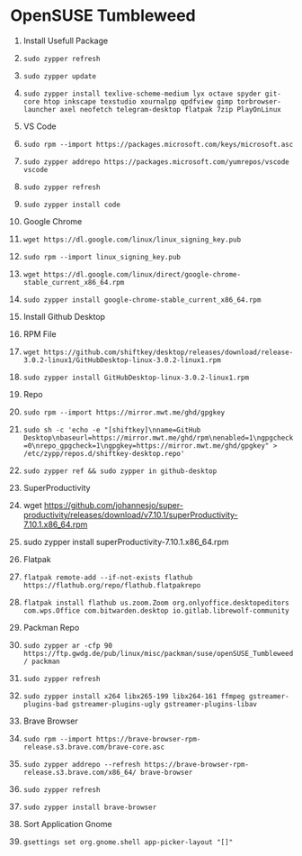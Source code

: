 # OpenSUSE Tumbleweed

1. Install Usefull Package

  1. `sudo zypper refresh`

  1. `sudo zypper update`

  1. `sudo zypper install texlive-scheme-medium lyx octave spyder git-core htop inkscape texstudio xournalpp qpdfview gimp torbrowser-launcher axel neofetch telegram-desktop flatpak 7zip PlayOnLinux`

1. VS Code

  1. `sudo rpm --import https://packages.microsoft.com/keys/microsoft.asc`

  1. `sudo zypper addrepo https://packages.microsoft.com/yumrepos/vscode vscode`

  1. `sudo zypper refresh`

  1. `sudo zypper install code`

1. Google Chrome

  1. `wget https://dl.google.com/linux/linux_signing_key.pub`

  1. `sudo rpm --import linux_signing_key.pub`

  1. `wget https://dl.google.com/linux/direct/google-chrome-stable_current_x86_64.rpm`

  1. `sudo zypper install google-chrome-stable_current_x86_64.rpm`

1. Install Github Desktop

  1. RPM File

   1. `wget https://github.com/shiftkey/desktop/releases/download/release-3.0.2-linux1/GitHubDesktop-linux-3.0.2-linux1.rpm`

   1. `sudo zypper install GitHubDesktop-linux-3.0.2-linux1.rpm`

  1. Repo
  
   1. `sudo rpm --import https://mirror.mwt.me/ghd/gpgkey`
		
   1. `sudo sh -c 'echo -e "[shiftkey]\nname=GitHub Desktop\nbaseurl=https://mirror.mwt.me/ghd/rpm\nenabled=1\ngpgcheck=0\nrepo_gpgcheck=1\ngpgkey=https://mirror.mwt.me/ghd/gpgkey" > /etc/zypp/repos.d/shiftkey-desktop.repo'`
		
   1. `sudo zypper ref && sudo zypper in github-desktop`

1. SuperProductivity

  1. wget https://github.com/johannesjo/super-productivity/releases/download/v7.10.1/superProductivity-7.10.1.x86_64.rpm

  1. sudo zypper install superProductivity-7.10.1.x86_64.rpm

1. Flatpak

  1. `flatpak remote-add --if-not-exists flathub https://flathub.org/repo/flathub.flatpakrepo`

  1. `flatpak install flathub us.zoom.Zoom org.onlyoffice.desktopeditors com.wps.Office com.bitwarden.desktop io.gitlab.librewolf-community`

1. Packman Repo

  1. `sudo zypper ar -cfp 90 https://ftp.gwdg.de/pub/linux/misc/packman/suse/openSUSE_Tumbleweed/ packman`

  1. `sudo zypper refresh`

  1. `sudo zypper install x264 libx265-199 libx264-161 ffmpeg gstreamer-plugins-bad gstreamer-plugins-ugly gstreamer-plugins-libav`

1. Brave Browser

  1. `sudo rpm --import https://brave-browser-rpm-release.s3.brave.com/brave-core.asc`

  1. `sudo zypper addrepo --refresh https://brave-browser-rpm-release.s3.brave.com/x86_64/ brave-browser`

  1. `sudo zypper refresh`
  
  1. `sudo zypper install brave-browser`
  
1. Sort Application Gnome

  1. `gsettings set org.gnome.shell app-picker-layout "[]"`
